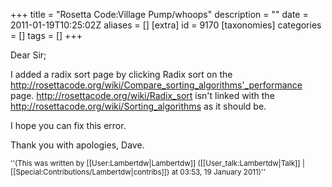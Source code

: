 +++
title = "Rosetta Code:Village Pump/whoops"
description = ""
date = 2011-01-19T10:25:02Z
aliases = []
[extra]
id = 9170
[taxonomies]
categories = []
tags = []
+++

Dear Sir;

I added a radix sort page by clicking  Radix sort  on the http://rosettacode.org/wiki/Compare_sorting_algorithms'_performance
page.  http://rosettacode.org/wiki/Radix_sort isn't linked with the
http://rosettacode.org/wiki/Sorting_algorithms as it should be.

I hope you can fix this error.

Thank you with apologies,
Dave.
<div><small>''(This was written by [[User:Lambertdw|Lambertdw]] ([[User_talk:Lambertdw|Talk]] | [[Special:Contributions/Lambertdw|contribs]]) at 03:53, 19 January 2011)''</small></div>

